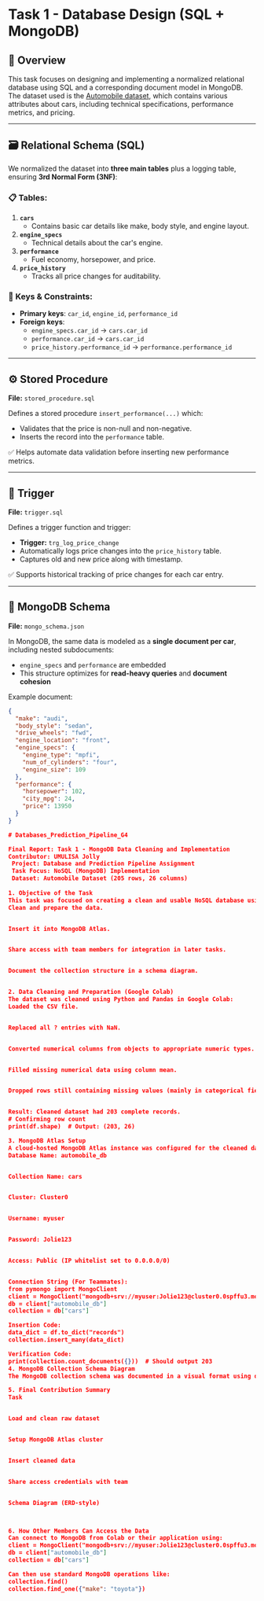 # Task 1 - Database Design (SQL + MongoDB)

## 📌 Overview

This task focuses on designing and implementing a normalized relational database using SQL and a corresponding document model in MongoDB. The dataset used is the [Automobile dataset](https://www.kaggle.com/datasets/toramky/automobile-dataset), which contains various attributes about cars, including technical specifications, performance metrics, and pricing.

---

## 🗃️ Relational Schema (SQL)

We normalized the dataset into **three main tables** plus a logging table, ensuring **3rd Normal Form (3NF)**:

### 📋 Tables:

1. **`cars`**
   - Contains basic car details like make, body style, and engine layout.
2. **`engine_specs`**
   - Technical details about the car's engine.
3. **`performance`**
   - Fuel economy, horsepower, and price.
4. **`price_history`**
   - Tracks all price changes for auditability.

### 🔐 Keys & Constraints:
- **Primary keys**: `car_id`, `engine_id`, `performance_id`
- **Foreign keys**:
  - `engine_specs.car_id` → `cars.car_id`
  - `performance.car_id` → `cars.car_id`
  - `price_history.performance_id` → `performance.performance_id`

---

## ⚙️ Stored Procedure

**File:** `stored_procedure.sql`

Defines a stored procedure `insert_performance(...)` which:
- Validates that the price is non-null and non-negative.
- Inserts the record into the `performance` table.

✅ Helps automate data validation before inserting new performance metrics.

---

## 🔄 Trigger

**File:** `trigger.sql`

Defines a trigger function and trigger:
- **Trigger:** `trg_log_price_change`
- Automatically logs price changes into the `price_history` table.
- Captures old and new price along with timestamp.

✅ Supports historical tracking of price changes for each car entry.

---

## 🍃 MongoDB Schema

**File:** `mongo_schema.json`

In MongoDB, the same data is modeled as a **single document per car**, including nested subdocuments:

- `engine_specs` and `performance` are embedded
- This structure optimizes for **read-heavy queries** and **document cohesion**

Example document:
```json
{
  "make": "audi",
  "body_style": "sedan",
  "drive_wheels": "fwd",
  "engine_location": "front",
  "engine_specs": {
    "engine_type": "mpfi",
    "num_of_cylinders": "four",
    "engine_size": 109
  },
  "performance": {
    "horsepower": 102,
    "city_mpg": 24,
    "price": 13950
  }
}

# Databases_Prediction_Pipeline_G4

Final Report: Task 1 - MongoDB Data Cleaning and Implementation
Contributor: UMULISA Jolly
 Project: Database and Prediction Pipeline Assignment
 Task Focus: NoSQL (MongoDB) Implementation
 Dataset: Automobile Dataset (205 rows, 26 columns)
 
1. Objective of the Task
This task was focused on creating a clean and usable NoSQL database using MongoDB Atlas. The data used was a machine learning-relevant dataset containing automobile specifications. The goal was to:
Clean and prepare the data.


Insert it into MongoDB Atlas.


Share access with team members for integration in later tasks.


Document the collection structure in a schema diagram.


2. Data Cleaning and Preparation (Google Colab)
The dataset was cleaned using Python and Pandas in Google Colab:
Loaded the CSV file.


Replaced all ? entries with NaN.


Converted numerical columns from objects to appropriate numeric types.


Filled missing numerical data using column mean.


Dropped rows still containing missing values (mainly in categorical fields).


Result: Cleaned dataset had 203 complete records.
# Confirming row count
print(df.shape)  # Output: (203, 26)

3. MongoDB Atlas Setup
A cloud-hosted MongoDB Atlas instance was configured for the cleaned data:
Database Name: automobile_db


Collection Name: cars


Cluster: Cluster0


Username: myuser


Password: Jolie123


Access: Public (IP whitelist set to 0.0.0.0/0)


Connection String (For Teammates):
from pymongo import MongoClient
client = MongoClient("mongodb+srv://myuser:Jolie123@cluster0.0spffu3.mongodb.net/automobile_db?retryWrites=true&w=majority&appName=Cluster0")
db = client["automobile_db"]
collection = db["cars"]

Insertion Code:
data_dict = df.to_dict("records")
collection.insert_many(data_dict)

Verification Code:
print(collection.count_documents({}))  # Should output 203
4. MongoDB Collection Schema Diagram
The MongoDB collection schema was documented in a visual format using db diagram.io. Each document in the cars collection, You can find it in the google colab or the notebook if I can say.

5. Final Contribution Summary
Task


Load and clean raw dataset


Setup MongoDB Atlas cluster


Insert cleaned data


Share access credentials with team


Schema Diagram (ERD-style)



6. How Other Members Can Access the Data
Can connect to MongoDB from Colab or their application using:
client = MongoClient("mongodb+srv://myuser:Jolie123@cluster0.0spffu3.mongodb.net/automobile_db?retryWrites=true&w=majority&appName=Cluster0")
db = client["automobile_db"]
collection = db["cars"]

Can then use standard MongoDB operations like:
collection.find()
collection.find_one({"make": "toyota"})



